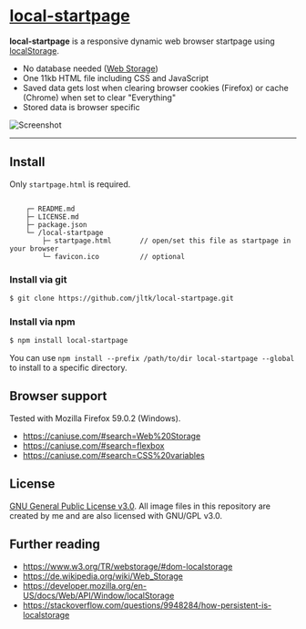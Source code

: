 # [local-startpage](https://github.com/jltk/local-startpage/releases/tag/v0.1.8)

**local-startpage** is a responsive dynamic web browser startpage using [localStorage](https://developer.mozilla.org/en-US/docs/Web/API/Window/localStorage).

+ No database needed ([Web Storage](https://developer.mozilla.org/en-US/docs/Web/API/Web_Storage_API))
+ One 11kb HTML file including CSS and JavaScript
+ Saved data gets lost when clearing browser cookies (Firefox) or cache (Chrome) when set to clear "Everything"
+ Stored data is browser specific

![Screenshot](https://u.teknik.io/ywcdE.PNG)

---

## Install
Only `startpage.html` is required.

```

    ┌─ README.md
    ├─ LICENSE.md
    ├─ package.json
    └─ /local-startpage
        ├─ startpage.html       // open/set this file as startpage in your browser
        └─ favicon.ico          // optional

```

### Install via git
```sh
$ git clone https://github.com/jltk/local-startpage.git
```

### Install via npm
```sh
$ npm install local-startpage
```
You can use ``npm install --prefix /path/to/dir local-startpage --global`` to install to a specific directory.

## Browser support
Tested with Mozilla Firefox 59.0.2 (Windows).
+ https://caniuse.com/#search=Web%20Storage
+ https://caniuse.com/#search=flexbox
+ https://caniuse.com/#search=CSS%20variables

## License
[GNU General Public License v3.0](https://www.gnu.org/licenses/gpl-3.0.en.html). All image files in this repository are created by me and are also licensed with GNU/GPL v3.0.

## Further reading
+ https://www.w3.org/TR/webstorage/#dom-localstorage
+ https://de.wikipedia.org/wiki/Web_Storage
+ https://developer.mozilla.org/en-US/docs/Web/API/Window/localStorage
+ https://stackoverflow.com/questions/9948284/how-persistent-is-localstorage
